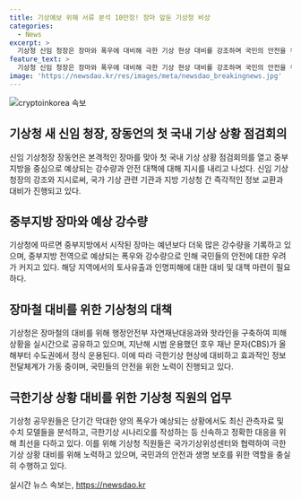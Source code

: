 ```yaml
---
title: 기상예보 위해 서류 분석 10만장! 장마 앞둔 기상청 비상
categories:
  - News
excerpt: >
  기상청 신임 청장은 장마와 폭우에 대비해 극한 기상 현상 대비를 강조하며 국민의 안전을 위해 최선을 다할 것을 약속했다. 중부지방에 대규모 비가 예상되는 가운데, 기상청은 비상 대비태세를 갖추고 있는데, 이번 장마는 평소와는 다르게 예측하기 어려운 상황으로, 다양한 모델과 기술을 활용하여 예보를 신뢰성 있게 제공하기 위해 힘쓰고 있다. 클릭하면 극한기상에 대한 대비와 국민의 안전을 위해 애쓰는 기상청의 모습을 만나보세요.
feature_text: >
  기상청 신임 청장은 장마와 폭우에 대비해 극한 기상 현상 대비를 강조하며 국민의 안전을 위해 최선을 다할 것을 약속했다. 중부지방에 대규모 비가 예상되는 가운데, 기상청은 비상 대비태세를 갖추고 있는데, 이번 장마는 평소와는 다르게 예측하기 어려운 상황으로, 다양한 모델과 기술을 활용하여 예보를 신뢰성 있게 제공하기 위해 힘쓰고 있다. 클릭하면 극한기상에 대한 대비와 국민의 안전을 위해 애쓰는 기상청의 모습을 만나보세요.
image: 'https://newsdao.kr/res/images/meta/newsdao_breakingnews.jpg'
---
```


<p><img src="https://newsdao.kr/res/images/meta/newsdao_breakingnews.jpg" alt="cryptoinkorea 속보" /></p>

<h2 data-ke-size="size26">기상청 새 신임 청장, 장동언의 첫 국내 기상 상황 점검회의</h2>

<p data-ke-size="size16">신임 기상청장 장동언은 본격적인 장마를 맞아 첫 국내 기상 상황 점검회의를 열고 중부지방을 중심으로 예상되는 강수량과 안전 대책에 대해 지시를 내리고 나섰다. 신임 기상청장의 강조와 지시로써, 국가 기상 관련 기관과 지방 기상청 간 즉각적인 정보 교환과 대비가 진행되고 있다.</p>

<h2 data-ke-size="size26">중부지방 장마와 예상 강수량</h2>

<p data-ke-size="size16">기상청에 따르면 중부지방에서 시작된 장마는 예년보다 더욱 많은 강수량을 기록하고 있으며, 중부지방 전역으로 예상되는 폭우와 강수량으로 인해 국민들의 안전에 대한 우려가 커지고 있다. 해당 지역에서의 토사유출과 인명피해에 대한 대비 및 대책 마련이 필요하다.</p>

<h2 data-ke-size="size26">장마철 대비를 위한 기상청의 대책</h2>

<p data-ke-size="size16">기상청은 장마철의 대비를 위해 행정안전부 자연재난대응과와 핫라인을 구축하여 피해 상황을 실시간으로 공유하고 있으며, 지난해 시범 운용했던 호우 재난 문자(CBS)가 올해부터 수도권에서 정식 운용된다. 이에 따라 극한기상 현상에 대비하고 효과적인 정보 전달체계가 가동 중이며, 국민들의 안전을 위한 노력이 진행되고 있다.</p>

<h2 data-ke-size="size26">극한기상 상황 대비를 위한 기상청 직원의 업무</h2>

<p data-ke-size="size16">기상청 공무원들은 단기간 막대한 양의 폭우가 예상되는 상황에서도 최신 관측자료 및 수치 모델들을 분석하고, 극한기상 시나리오를 작성하는 등 신속하고 정확한 대응을 위해 최선을 다하고 있다. 이를 위해 기상청 직원들은 국가기상위성센터와 협력하여 극한기상 상황 대비를 위해 노력하고 있으며, 국민과의 안전과 생명 보호를 위한 역할을 충실히 수행하고 있다.</p>
실시간 뉴스 속보는, <a href="https://newsdao.kr" rel="dofollow">https://newsdao.kr</a>


